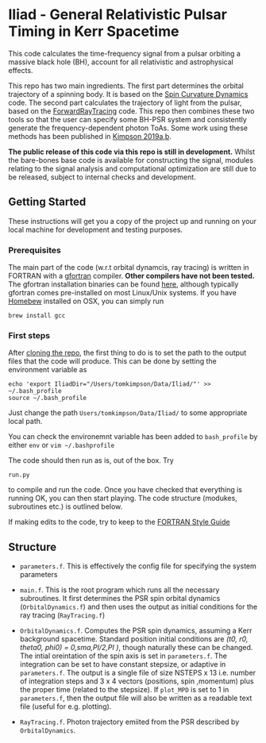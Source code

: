 # Iliad - General Relativistic Pulsar Timing in Kerr Spacetime

This code calculates the time-frequency signal from a pulsar orbiting a massive black hole (BH), account for all relativistic and astrophysical effects.
 
This repo  has two main ingredients. The first part determines the orbital trajectory of a spinning body. It is based on the [Spin Curvature Dynamics](https://github.com/tomkimpson/SpinCurvatureDynamics) code. The second part calculates the trajectory of light from the pulsar, based on the [ForwardRayTracing](https://github.com/tomkimpson/ForwardRayTracing) code. This repo then combines these two tools so that the user can specify some BH-PSR system and consistently generate the frequency-dependent photon ToAs. Some work using these methods has been published in [Kimpson 2019a](https://ui.adsabs.harvard.edu/abs/2019MNRAS.484.2411K/abstract),[b](https://ui.adsabs.harvard.edu/abs/2019MNRAS.486..360K/abstract). 

**The public release of this code via this repo is still in development.** Whilst the bare-bones base code is available for constructing the signal, modules relating to the signal analysis and computational optimization are still due to be released, subject to internal checks and development. 


## Getting Started
These instructions will get you a copy of the project up and running on your local machine for development and testing purposes. 

### Prerequisites

The main part of the code (w.r.t orbital dynamcis, ray tracing) is written in FORTRAN with a [gfortran](https://gcc.gnu.org/wiki/GFortran) compiler. **Other compilers have not been tested.** The gfortran installation binaries can be found [here](https://gcc.gnu.org/wiki/GFortranBinariels), although typically gfortran comes pre-installed on most Linux/Unix systems. If you have [Homebew](https://brew.sh/) installed on OSX, you can simply run 


```
brew install gcc
```

### First steps
After [cloning the repo](https://help.github.com/en/articles/cloning-a-repository), the first thing to do is to set the path to the output files that the code will produce.
This can be done by setting the environment variable as

```
echo 'export IliadDir="/Users/tomkimpson/Data/Iliad/"' >> ~/.bash_profile
source ~/.bash_profile
```

Just change the path `Users/tomkimpson/Data/Iliad/` to some appropriate local path. 

You can check the environemnt variable has been added to `bash_profile` by either `env` or `vim ~/.bashprofile`


The code should then run as is, out of the box. Try

```
run.py
```
to compile and run the code. Once you have checked that everything is running OK, you can then start playing. The code structure (modukes, subroutines etc.) is outlined below.


If making edits to the code, try to keep to the [FORTRAN Style Guide](https://www.fortran90.org/src/best-practices.html)


## Structure

* `parameters.f`. This is effectively the config file for specifying the system parameters

* `main.f`. This is the root program which runs all the necessary subroutines. It first determines the PSR spin orbital dynamics (`OrbitalDynamics.f`) and then uses the output as initial conditions for the ray tracing (`RayTracing.f`) 

* `OrbitalDynamics.f`. Computes the PSR spin dynamics, assuming a Kerr background spacetime. Standard position initial conditions are *(t0, r0, theta0, phi0) = 0,sma,PI/2,PI )*, though naturally these can be changed. The intial oreintation of the spin axis is set in `parameters.f`. The integration can be set to have constant stepsize, or adaptive in `parameters.f`. The output is a single file of size NSTEPS x 13 i.e. number of integration steps and 3 x 4 vectors (positions, spin ,momentum) plus the proper time (related to the stepsize). If `plot_MPD` is set to 1 in `parameters.f`, then the output file will also be written as a readable  text file (useful for e.g. plotting).

* `RayTracing.f`. Photon trajectory emiited from the PSR described by `OrbitalDynamics`. 
##

